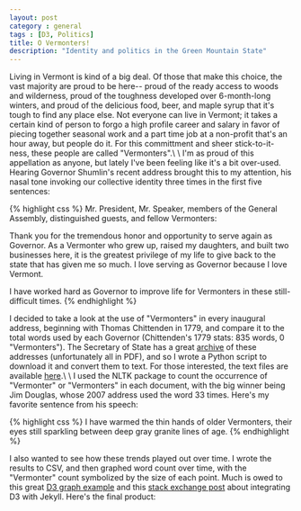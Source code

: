 ```yaml
---
layout: post
category : general
tags : [D3, Politics]
title: O Vermonters!
description: "Identity and politics in the Green Mountain State"
---
```

Living in Vermont is kind of a big deal. Of those that make this choice, the vast majority are proud to be here-- proud of the ready access to woods and wilderness, proud of the toughness developed over 6-month-long winters, and proud of the delicious food, beer, and maple syrup that it's tough to find any place else. Not everyone can live in Vermont; it takes a certain kind of person to forgo a high profile career and salary in favor of piecing together seasonal work and a part time job at a non-profit that's an hour away, but people do it. For this committment and sheer stick-to-it-ness, these people are called "Vermonters".\\
\\
I'm as proud of this appellation as anyone, but lately I've been feeling like it's a bit over-used. Hearing Governor Shumlin's recent address  brought this to my attention, his nasal tone invoking our collective identity three times in the first five sentences:

{% highlight css %}
Mr. President, Mr. Speaker, members of the General Assembly, distinguished guests, 
and fellow Vermonters:

Thank you for the tremendous honor and opportunity to serve again as Governor. 
As a Vermonter who grew up, raised my daughters, and built two businesses here, it 
is the greatest privilege of my life to give back to the state that has given me 
so much. I love serving as Governor because I love Vermont.

I have worked hard as Governor to improve life for Vermonters in these 
still-difficult times.
{% endhighlight %}

I decided to take a look at the use of "Vermonters" in every inaugural address, beginning with Thomas Chittenden in 1779, and compare it to the total words used by each Governor (Chittenden's 1779 stats: 835 words, 0 "Vermonters"). The Secretary of State has a great [archive](https://www.sec.state.vt.us/archives-records/state-archives/government-history/inaugurals-and-farewells/table-of-addresses.aspx) of these addresses (unfortunately all in PDF), and so I wrote a Python script to download it and convert them to text. For those interested, the text files are available [here](https://www.mappingvermont.org/data/inauguraladdresses).\\
\\
I used the NLTK package to count the occurrence of "Vermonter" or "Vermonters" in each document, with the big winner being Jim Douglas, whose 2007 address used the word 33 times. Here's my favorite sentence from his speech:

{% highlight css %}
I have warmed the thin hands of older Vermonters, their eyes still sparkling 
between deep gray granite lines of age.
{% endhighlight %}

I also wanted to see how these trends played out over time. I wrote the results to CSV, and then graphed word count over time, with the "Vermonter" count symbolized by the size of each point. Much is owed to this great [D3 graph example](http://wrobstory.github.io/2013/11/D3-brush-and-tooltip.html) and this [stack exchange post](http://stackoverflow.com/questions/22651346/how-to-embed-a-d3-js-example-to-the-jekyll-blog-post) about integrating D3 with Jekyll. Here's the final product:

<style>

#example .point {
  fill: #2f225d;
  stroke: #afa2dc;
}

#example .selected {
  fill: #afa2dc;
  stroke: #2f225d;
}

#example .axis {
  font: 10px sans-serif;
}

#example p {
  font: 12px sans-serif;
  margin: 0 0 0 0;
  padding: 0;
}

#main .tooltip {
  font: 12px sans-serif;
  margin: 0 0 0 0;
  padding: 0;
}

#example .clear-button {
  font: 14px sans-serif;
  cursor: pointer;
}

#example .axis path,
.axis line {
  fill: none;
  stroke: #000;
  shape-rendering: crispEdges;
}

#example .brush .extent {
  stroke: #fff;
  fill-opacity: .125;
  shape-rendering: crispEdges;
}
</style>
<script src="http://d3js.org/d3.v3.min.js"></script>
<script>
d3.helper = {};

d3.helper.tooltip = function(){
    var tooltipDiv;
    var bodyNode = d3.select('div#main').node();

    function tooltip(selection){

        selection.on('mouseover.tooltip', function(pD, pI){
            // Clean up lost tooltips
            d3.select('div#main').selectAll('div.tooltip').remove();
            // Append tooltip
            tooltipDiv = d3.select('div#main')
                           .append('div')
                           .attr('class', 'tooltip')
            var absoluteMousePos = d3.mouse(bodyNode);
            tooltipDiv.style({
				
                left: (absoluteMousePos[0])+'px',
                top: (absoluteMousePos[1])+'px',
                'background-color': '#d8d5e4',
                width: '170px',
                height: '60px',
                padding: '5px',
                position: 'absolute',
                'z-index': 1001,
                'box-shadow': '0 1px 2px 0 #656565'
            });

            var first_line = '<p>Governor: ' + pD.governor + '<br>'
            var second_line = 'Year: ' + pD.year + '<br>'
            var third_line = 'Total Words: ' + pD.totalwords_text + '<br>'
            var fourth_line = 'Number of "Vermonters": ' + pD.numvermonters

            tooltipDiv.html(first_line + second_line + third_line + fourth_line)
        })
        .on('mousemove.tooltip', function(pD, pI){
            // Move tooltip
            var absoluteMousePos = d3.mouse(bodyNode);
            tooltipDiv.style({
                left: (absoluteMousePos[0] - 190)+'px',
                top: (absoluteMousePos[1] + 10)+'px'
            });
        })
        .on('mouseout.tooltip', function(pD, pI){
            // Remove tooltip
            tooltipDiv.remove();
        });

    }

    tooltip.attr = function(_x){
        if (!arguments.length) return attrs;
        attrs = _x;
        return this;
    };

    tooltip.style = function(_x){
        if (!arguments.length) return styles;
        styles = _x;
        return this;
    };

    return tooltip;
};

var data = [];
var values = [];

d3.csv("https://www.mappingvermont.org/data/inauguraladdresses/wordcount.csv", function(csvData) {
//d3.csv("http://localhost:4000/data/inauguraladdresses/wordcount.csv", function(csvData) {

  csvData.forEach(function(d) {
 
	data.push({
	index: +d.UniqueID,
    year: +d.Year,
    governor: d.Governor,
    totalwords: d.Totalwords,
    totalwords_text: d.Totalwords_STR,
    numvermonters: +d.Numberofvermonters,
    pcttotal: parseFloat(d.Pctwords)
	});
	
	values.push(+d.Totalwords);
	
  });
  buildChart(data);
})

function buildChart(inputData){

	var margin = {top: 20, right: 50, bottom: 60, left: 40},
		width = 720 - margin.left - margin.right,
		height = 500 - margin.top - margin.bottom;

	var x = d3.scale.linear()
		.range([0, width])
		.domain([1775, 2026]);

	var y = d3.scale.linear()
		.range([height, 0])
		.domain([0, d3.max(values) + 100]);

	var brush = d3.svg.brush()
		.x(x)
		.on("brush", brushmove)
		.on("brushend", brushend);

	var xAxis = d3.svg.axis()
		.scale(x)
		.orient("bottom").tickFormat(d3.format("d"));

	var yAxis = d3.svg.axis()
		.scale(y)
		.orient("left")
		.ticks(11);

	var svg = d3.select("div#example").append("svg")
		.attr("width", width + margin.left + margin.right)
		.attr("height", height + margin.top + margin.bottom)
	  .append("g")
		.attr("transform", "translate(" + margin.left + "," + margin.top + ")");

	svg.append("g")
		.attr("class", "x axis")
		.attr("clip-path", "url(#clip)")
		.attr("transform", "translate(0," + height + ")")
		.call(xAxis);

	svg.append("g")
		.attr("class", "y axis")
		.call(yAxis);

	svg.append("g")
		.attr("class", "brush")
		.call(brush)
	  .selectAll('rect')
		.attr('height', height);

	svg.append("defs").append("clipPath")
		.attr("id", "clip")
	  .append("rect")
		.attr("width", width)
		.attr("height", height + 20);

	points = svg.selectAll(".point")
		.data(inputData)
	  .enter().append("circle")
		.attr("class", "point")
		.attr("clip-path", "url(#clip)")
		.attr("r", function(d){return d.numvermonters + 1.75;})
		.attr("cx", function(d) { return x(d.year); })
		.attr("cy", function(d) { return y(d.totalwords); })
		.call(d3.helper.tooltip());

	points.on('mousedown', function(){
	  brush_elm = svg.select(".brush").node();
	  new_click_event = new Event('mousedown');
	  new_click_event.pageX = d3.event.pageX;
	  new_click_event.clientX = d3.event.clientX;
	  new_click_event.pageY = d3.event.pageY;
	  new_click_event.clientY = d3.event.clientY;
	  brush_elm.dispatchEvent(new_click_event);
	});
		
	function brushmove() {
	  var extent = brush.extent();
	  points.classed("selected", function(d) {
		is_brushed = extent[0] <= d.year && d.year <= extent[1];
		return is_brushed;
	  });
	}

	function brushend() {
	  get_button = d3.select(".clear-button");
	  if(get_button.empty() === true) {
		clear_button = svg.append('text')
		  .attr("y", 460)
		  .attr("x", 540)
		  .attr("class", "clear-button")
		  .text("Clear Brush");
	  }

	  x.domain(brush.extent());

	  transition_data();
	  reset_axis();

	  points.classed("selected", false);
	  d3.select(".brush").call(brush.clear());

	  clear_button.on('click', function(){
		x.domain([1778, 2016]);
		transition_data();
		reset_axis();
		clear_button.remove();
	  });
	}

	function transition_data() {
	  svg.selectAll(".point")
		.data(data)
	  .transition()
		.duration(500)
		.attr("cx", function(d) { return x(d.year); });
	}

	function reset_axis() {
	  svg.transition().duration(500)
	   .select(".x.axis")
	   .call(xAxis);
	}
}

</script>

<div id="example"></div>
